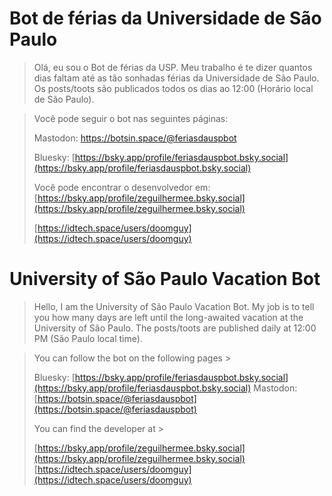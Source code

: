 # Bot de férias da Universidade de São Paulo

> Olá, eu sou o Bot de férias da USP. Meu trabalho é te dizer quantos dias faltam até as tão sonhadas férias da Universidade de São Paulo. Os posts/toots são publicados todos os dias ao 12:00 (Horário local de São Paulo).

> Você pode seguir o bot nas seguintes páginas:
> 
> Mastodon: <a rel="me" href="https://botsin.space/@feriasdauspbot">https://botsin.space/@feriasdauspbot</a>
>  
> Bluesky: [https://bsky.app/profile/feriasdauspbot.bsky.social](https://bsky.app/profile/feriasdauspbot.bsky.social)
>
> Você pode encontrar o desenvolvedor em: 
> [https://bsky.app/profile/zeguilhermee.bsky.social](https://bsky.app/profile/zeguilhermee.bsky.social)
> 
> [https://idtech.space/users/doomguy](https://idtech.space/users/doomguy)


# University of São Paulo Vacation Bot

> Hello, I am the University of São Paulo Vacation Bot. My job is to tell you how many days are left until the long-awaited vacation at the University of São Paulo. The posts/toots are published daily at 12:00 PM (São Paulo local time).

> You can follow the bot on the following pages >
> 
> Bluesky: [https://bsky.app/profile/feriasdauspbot.bsky.social](https://bsky.app/profile/feriasdauspbot.bsky.social)
> Mastodon: [https://botsin.space/@feriasdauspbot](https://botsin.space/@feriasdauspbot)
>
> You can find the developer at >
> 
> [https://bsky.app/profile/zeguilhermee.bsky.social](https://bsky.app/profile/zeguilhermee.bsky.social)
> [https://idtech.space/users/doomguy](https://idtech.space/users/doomguy)
